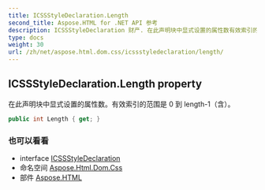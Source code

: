 ```yaml
---
title: ICSSStyleDeclaration.Length
second_title: Aspose.HTML for .NET API 参考
description: ICSSStyleDeclaration 财产. 在此声明块中显式设置的属性数有效索引的范围是 0 到 length1含
type: docs
weight: 30
url: /zh/net/aspose.html.dom.css/icssstyledeclaration/length/
---
```

## ICSSStyleDeclaration.Length property

在此声明块中显式设置的属性数。有效索引的范围是 0 到 length-1（含）。

```csharp
public int Length { get; }
```

### 也可以看看

* interface [ICSSStyleDeclaration](../)
* 命名空间 [Aspose.Html.Dom.Css](../../icssstyledeclaration/)
* 部件 [Aspose.HTML](../../../)


